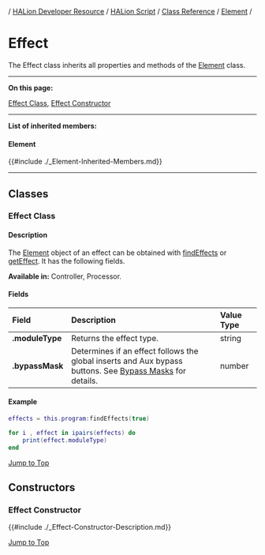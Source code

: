 / [HALion Developer Resource](../../HALion-Developer-Resource.md) / [HALion Script](./HALion-Script.md) / [Class Reference](./Class-Reference.md) / [Element](./Element.md) /

# Effect

The Effect class inherits all properties and methods of the [Element](./Element.md) class.

---

**On this page:**

[Effect Class](#effect-class), [Effect Constructor](#effect-constructor)

---

**List of inherited members:**

#### Element

{{#include ./_Element-Inherited-Members.md}}

---

## Classes

### Effect Class

#### Description

The [Element](./Element.md) object of an effect can be obtained with [findEffects](./findEffects.md) or [getEffect](./getEffect.md). It has the following fields.

**Available in:** Controller, Processor.

#### Fields

|Field|Description|Value Type|
|:-|:-|:-|
|**.moduleType**|Returns the effect type.|string|
|**.bypassMask**|Determines if an effect follows the global inserts and Aux bypass buttons. See [Bypass Masks](./Bypass-Masks.md) for details.|number|

#### Example

```lua
effects = this.program:findEffects(true)

for i , effect in ipairs(effects) do
    print(effect.moduleType)
end
```

[Jump to Top ](#effect)

## Constructors

### Effect Constructor

{{#include ./_Effect-Constructor-Description.md}}

[Jump to Top ](#effect)
